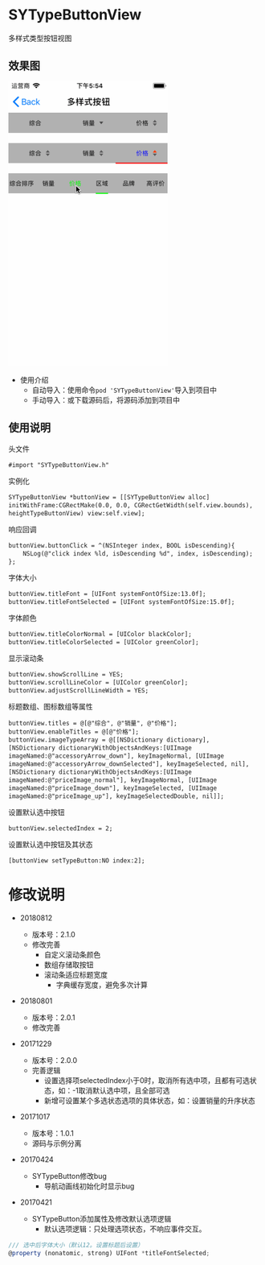 # SYTypeButtonView
多样式类型按钮视图


## 效果图

![gif](SYTypeButtonView.gif)



* 使用介绍
  * 自动导入：使用命令`pod 'SYTypeButtonView'`导入到项目中
  * 手动导入：或下载源码后，将源码添加到项目中
  
  
  
## 使用说明


头文件
```
#import "SYTypeButtonView.h"
```

实例化
```
SYTypeButtonView *buttonView = [[SYTypeButtonView alloc] initWithFrame:CGRectMake(0.0, 0.0, CGRectGetWidth(self.view.bounds), heightTypeButtonView) view:self.view];
```

响应回调
```
buttonView.buttonClick = ^(NSInteger index, BOOL isDescending){
    NSLog(@"click index %ld, isDescending %d", index, isDescending);
};
```

字体大小
```
buttonView.titleFont = [UIFont systemFontOfSize:13.0f];
buttonView.titleFontSelected = [UIFont systemFontOfSize:15.0f];
```

字体颜色
```
buttonView.titleColorNormal = [UIColor blackColor];
buttonView.titleColorSelected = [UIColor greenColor];
```

显示滚动条
```
buttonView.showScrollLine = YES;
buttonView.scrollLineColor = [UIColor greenColor];
buttonView.adjustScrollLineWidth = YES;
```

标题数组、图标数组等属性
```
buttonView.titles = @[@"综合", @"销量", @"价格"];
buttonView.enableTitles = @[@"价格"];
buttonView.imageTypeArray = @[[NSDictionary dictionary],
[NSDictionary dictionaryWithObjectsAndKeys:[UIImage imageNamed:@"accessoryArrow_down"], keyImageNormal, [UIImage imageNamed:@"accessoryArrow_downSelected"], keyImageSelected, nil],
[NSDictionary dictionaryWithObjectsAndKeys:[UIImage imageNamed:@"priceImage_normal"], keyImageNormal, [UIImage imageNamed:@"priceImage_down"], keyImageSelected, [UIImage imageNamed:@"priceImage_up"], keyImageSelectedDouble, nil]];
```

设置默认选中按钮
```
buttonView.selectedIndex = 2;
```

设置默认选中按钮及其状态
```
[buttonView setTypeButton:NO index:2];
```

# 修改说明
* 20180812
  * 版本号：2.1.0
  * 修改完善
    * 自定义滚动条颜色
    * 数组存储取按钮
    * 滚动条适应标题宽度
      * 字典缓存宽度，避免多次计算
    
* 20180801
  * 版本号：2.0.1
  * 修改完善
  
* 20171229
  * 版本号：2.0.0
  * 完善逻辑
    * 设置选择项selectedIndex小于0时，取消所有选中项，且都有可选状态，如：-1取消默认选中项，且全部可选
    * 新增可设置某个多选状态选项的具体状态，如：设置销量的升序状态

* 20171017
  * 版本号：1.0.1
  * 源码与示例分离

* 20170424
  * SYTypeButton修改bug
    * 导航动画线初始化时显示bug

* 20170421
  * SYTypeButton添加属性及修改默认选项逻辑
    * 默认选项逻辑：只处理选项状态，不响应事件交互。
    
~~~ javascript
/// 选中后字体大小（默认12。设置标题后设置）
@property (nonatomic, strong) UIFont *titleFontSelected;
~~~
